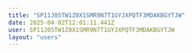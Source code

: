 ```yaml
---
title: "SP11J05TW1Z0X1SMR9N7T1GYJXPQTF3MDAKBGYTJW"
date: 2025-04-02T12:01:11.441Z
user: SP11J05TW1Z0X1SMR9N7T1GYJXPQTF3MDAKBGYTJW
layout: "users"
---
```

    